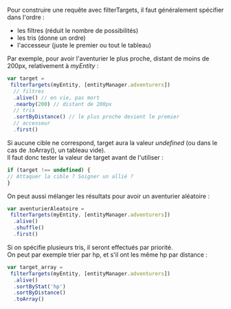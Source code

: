 Pour construire une requête avec filterTargets, il faut généralement spécifier dans l'ordre :
- les filtres (réduit le nombre de possibilités)
- les tris (donne un ordre)
- l'accesseur (juste le premier ou tout le tableau)

Par exemple, pour avoir l'aventurier le plus proche, distant de moins de 200px,
relativement à *myEntity* :
```js
var target =
 filterTargets(myEntity, [entityManager.adventurers])
  // filtres
  .alive() // en vie, pas mort
  .nearby(200) // distant de 200px
  // tris
  .sortByDistance() // le plus proche devient le premier
  // accesseur
  .first()
```

Si aucune cible ne correspond, target aura la valeur *undefined*
(ou dans le cas de .toArray(), un tableau vide).  
Il faut donc tester la valeur de target avant de l'utiliser :
```js
if (target !== undefined) {
// Attaquer la cible ? Soigner un allié ?
}
```

On peut aussi mélanger les résultats pour avoir un aventurier aléatoire :
```js
var aventurierAleatoire =
 filterTargets(myEntity, [entityManager.adventurers])
  .alive()
  .shuffle()
  .first()
```

Si on spécifie plusieurs tris, il seront effectués par priorité.  
On peut par exemple trier par hp, et s'il ont les même hp par distance :
```js
var target_array =
 filterTargets(myEntity, [entityManager.adventurers])
  .alive()
  .sortByStat('hp')
  .sortByDistance()
  .toArray()
```
